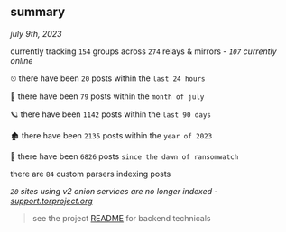 
## summary
_july 9th, 2023_

currently tracking `154` groups across `274` relays & mirrors - _`107` currently online_

⏲ there have been `20` posts within the `last 24 hours`

🦈 there have been `79` posts within the `month of july`

🪐 there have been `1142` posts within the `last 90 days`

🏚 there have been `2135` posts within the `year of 2023`

🦕 there have been `6826` posts `since the dawn of ransomwatch`

there are `84` custom parsers indexing posts

_`20` sites using v2 onion services are no longer indexed - [support.torproject.org](https://support.torproject.org/onionservices/v2-deprecation/)_

> see the project [README](https://github.com/joshhighet/ransomwatch#ransomwatch--) for backend technicals
